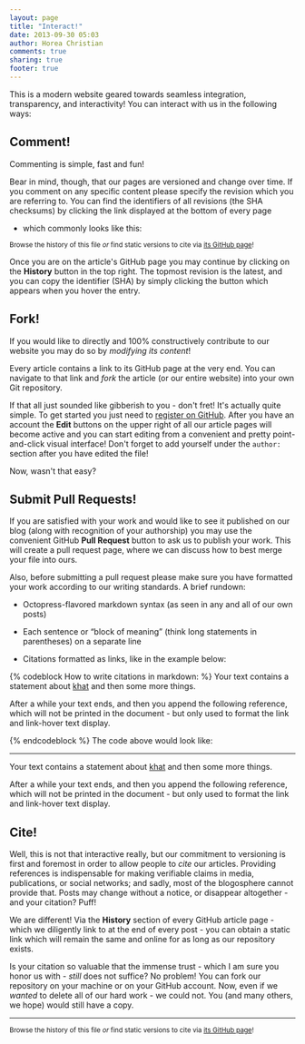 ```yaml
---
layout: page
title: "Interact!"
date: 2013-09-30 05:03
author: Horea Christian
comments: true
sharing: true
footer: true
---
```


This is a modern website geared towards seamless integration, transparency, and interactivity! 
You can interact with us in the following ways:

## Comment!
Commenting is simple, fast and fun!

Bear in mind, though, that our pages are versioned and change over time.
If you comment on any specific content please specify the revision which you are referring to.
You can find the identifiers of all revisions (the SHA checksums) by clicking the link displayed at the bottom of every page
- which commonly looks like this:

<sup>Browse the history of this file *or* find static versions to cite via [its GitHub page](https://github.com/TheChymera/chymeric_tutorials/blob/master/source/interact/index.markdown)!</sup>

Once you are on the article's GitHub page you may continue by clicking on the **History** button in the top right.
The topmost revision is the latest, and you can copy the identifier (SHA) by simply clicking the button which appears when you hover the entry.


## Fork!
If you would like to directly and 100% constructively contribute to our website you may do so by *modifying its content*!

Every article contains a link to its GitHub page at the very end. You can navigate to that link and *fork* the article (or our entire website) into your own Git repository.

If that all just sounded like gibberish to you - don't fret! 
It's actually quite simple.
To get started you just need to [register on GitHub](https://github.com/).
After you have an account the **Edit** buttons on the upper right of all our article pages will become active and you can start editing from a convenient and pretty point-and-click visual interface!
Don't forget to add yourself under the ```author:``` section after you have edited the file!

Now, wasn't that easy?


## Submit Pull Requests!
If you are satisfied with your work and would like to see it published on our blog (along with recognition of your authorship) you may use the convenient GitHub **Pull Request** button to ask us to publish your work.
This will create a pull request page, where we can discuss how to best merge your file into ours.

Also, before submitting a pull request please make sure you have formatted your work according to our writing standards.
A brief rundown:

* Octopress-flavored markdown syntax (as seen in any and all of our own posts)

* Each sentence or “block of meaning” (think long statements in parentheses) on a separate line

* Citations formatted as links, like in the example below:

{% codeblock How to write citations in markdown: %}
Your text contains a statement about [khat][giannini1986] and then some more things.

After a while your text ends, and then you append the following reference, which will not be printed in the document - but only used to format the link and link-hover text display.

[giannini1986]: https://www.ncbi.nlm.nih.gov/pubmed/3734955 "Giannini AJ, Burge H, Shaheen JM, Price WA (1986). “Khat: another drug of abuse?”. Journal of Psychoactive Drugs 18 (2): 155–8."
{% endcodeblock %}
The code above would look like:

---

Your text contains a statement about [khat][giannini1986] and then some more things.

After a while your text ends, and then you append the following reference, which will not be printed in the document - but only used to format the link and link-hover text display.

[giannini1986]: https://www.ncbi.nlm.nih.gov/pubmed/3734955 "Giannini AJ, Burge H, Shaheen JM, Price WA (1986). “Khat: another drug of abuse?”. Journal of Psychoactive Drugs 18 (2): 155–8."


## Cite!
Well, this is not that interactive really, but our commitment to versioning is first and foremost in order to allow people to *cite* our articles.
Providing references is indispensable for making verifiable claims in media, publications, or social networks;
and sadly, most of the blogosphere cannot provide that.
Posts may change without a notice, or disappear altogether - 
and your citation? Puff!
 
We are different! 
Via the **History** section of every GitHub article page - which we diligently link to at the end of every post - you can obtain a static link which will remain the same and online for as long as our repository exists.

Is your citation so valuable that the immense trust - which I am sure you honor us with - *still* does not suffice?
No problem!
You can fork our repository on your machine or on your GitHub account.
Now, even if we *wanted* to delete all of our hard work - we could not.
You (and many others, we hope) would still have a copy.   

---
<sup>Browse the history of this file *or* find static versions to cite via [its GitHub page](https://github.com/TheChymera/chymeric_tutorials/blob/master/source/interact/index.markdown)!</sup>

